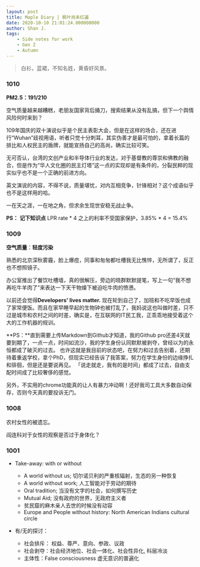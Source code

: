 ```yaml
---
layout: post
title: Maple Diary | 枫叶尚未红遍
date: 2020-10-10 21:01:24.000000000
author: Shan J.
tags:
    - Side notes for work
    - Gen Z
    - Autumn
---
```


> 白衫，蓝裙，不知名姓，黄昏好风景。

### 1010

**PM2.5：191/210**

空气质量越来越糟糕，老朋友国家背后捅刀，搜索结果从没有乱搞，但下一个舆情风险何时来到？

109年国庆的双十演说似乎是个民主表彰大会，但是在这样的场合，还在进行“Wuhan”歧视用语，听者只觉十分刺耳，其实伪善才是最可怕的，拿着长篇的排比和人权民主的盾牌，就能宣扬自己的高尚，确实比较可笑。

无可否认，台湾的文创产业和半导体行业的发达，对于基督教的尊崇和佛教的融合，但是作为“华人文化圈的民主灯塔”这一点的实现却是有条件的，分裂民粹的现实似乎也不是一个正确的前进方向。

英文演说的内容，不得不说，质量堪忧，对内互相竞争，针锋相对？这个成语似乎也不是这样用的哈。

一在天之涯，一在地之角，但求余生现世安稳无战止争。

**PS：** **记下知识点** LPR rate * 4 之上的利率不受国家保护，3.85% * 4 = 15.4%

### 1009

**空气质量**：**轻度污染**

熟悉的北京深秋雾霾，脸上爆痘，同事和匆匆都吐槽我无比憔悴，无所谓了，反正也不想照镜子。

办公室推出了餐饮吐槽墙，真的很解压，旁边的晓群默默提笔，写上一句“我不想再吃牛羊肉了”来表达一下天干物燥下被迫吃牛肉的愤懑。

以前还会觉得**Developers' lives matter.** 现在轮到自己了，加班和不吃早饭也成了家常便饭。而且在家早睡早起的生物钟也被打乱了，我妈说这也叫做时差，只不过是城市和农村之间的时差，确实是，在互联网的IT民工我，正乖乖地接受着这个大的工作机器的规训。

**PS：**直到需要上传Markdown到Github才知道，我的Github pro还差4天就要到期了，一点一点，时间如流沙，我的学生身份认同默默被剥夺，曾经以为的永恒都成了破灭的过去。 也许这就是我目前的状态吧，在努力和过去告别着，还期待着重返学校，拿个PhD，但现实已经告诉了我答案，努力在学生身份的边缘挣扎和徘徊，但是还是要说再见。 「说走就走，我有的是时间」都成了过去，自由支配时间成了比较奢侈的感觉。

另外，不实用的chrome功能真的让人有暴力冲动啊！还好我司工具大多数自动保存，否则今天真的要投诉无门。

### 1008

农村女性的被遗忘。

阎连科对于女性的观察是否过于身体化？

### 1001

* Take-away: with or without

  - A world without us; 切尔诺贝利的严重核辐射，生态的另一种恢复
  - A world without work; 人工智能对于劳动的期待
  - Oral tradition; 当没有文字的社会，如何撰写历史
  - Mutual Aid; 没有政府的世界，无政府主义者
  - 贫民窟的麻木亲人去世的时候没有动容
  - Europe and People without history: North American Indians cultural circle

* 有/无的探讨：
  - 社会排斥： 权益、尊严、意向、参政、议政
  - 社会剥夺：社会经济地位、社会一体化、社会性异化, 科层冷淡
  - 主体性：False consciousness 虚无意识的普遍化
